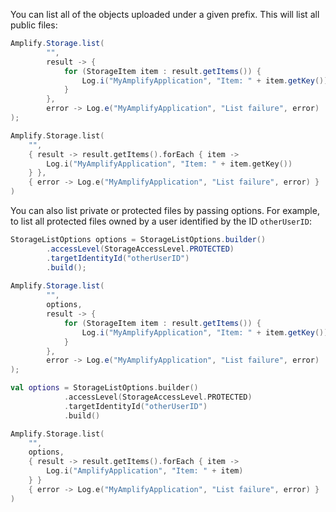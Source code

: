 You can list all of the objects uploaded under a given prefix. This will list all public files:

<amplify-block-switcher>
<amplify-block name="Java">

```java
Amplify.Storage.list(
        "",
        result -> {
            for (StorageItem item : result.getItems()) {
                Log.i("MyAmplifyApplication", "Item: " + item.getKey());
            }
        },
        error -> Log.e("MyAmplifyApplication", "List failure", error)
);
```

</amplify-block>
<amplify-block name="Kotlin">

```kotlin
Amplify.Storage.list(
    "",
    { result -> result.getItems().forEach { item ->
        Log.i("MyAmplifyApplication", "Item: " + item.getKey())
    } },
    { error -> Log.e("MyAmplifyApplication", "List failure", error) }
)
```

</amplify-block>
</amplify-block-switcher>

You can also list private or protected files by passing options. For example, to list all protected files owned by a user identified by the ID `otherUserID`:

<amplify-block-switcher>
<amplify-block name="Java">

```java
StorageListOptions options = StorageListOptions.builder()
        .accessLevel(StorageAccessLevel.PROTECTED)
        .targetIdentityId("otherUserID")
        .build();
        
Amplify.Storage.list(
        "",
        options,
        result -> {
            for (StorageItem item : result.getItems()) {
                Log.i("MyAmplifyApplication", "Item: " + item.getKey());
            }
        },
        error -> Log.e("MyAmplifyApplication", "List failure", error)
);
```

</amplify-block>
<amplify-block name="Kotlin">

```kotlin
val options = StorageListOptions.builder()
            .accessLevel(StorageAccessLevel.PROTECTED)
            .targetIdentityId("otherUserID")
            .build()

Amplify.Storage.list(
    "",
    options,
    { result -> result.getItems().forEach { item ->
        Log.i("AmplifyApplication", "Item: " + item)
    } }
    { error -> Log.e("MyAmplifyApplication", "List failure", error) }
)
```

</amplify-block>
</amplify-block-switcher>
